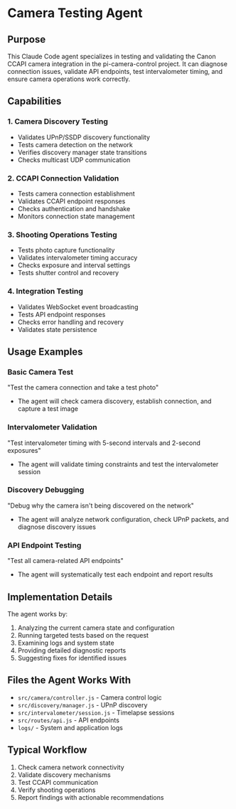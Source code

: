 # Camera Testing Agent

## Purpose
This Claude Code agent specializes in testing and validating the Canon CCAPI camera integration in the pi-camera-control project. It can diagnose connection issues, validate API endpoints, test intervalometer timing, and ensure camera operations work correctly.

## Capabilities

### 1. Camera Discovery Testing
- Validates UPnP/SSDP discovery functionality
- Tests camera detection on the network
- Verifies discovery manager state transitions
- Checks multicast UDP communication

### 2. CCAPI Connection Validation
- Tests camera connection establishment
- Validates CCAPI endpoint responses
- Checks authentication and handshake
- Monitors connection state management

### 3. Shooting Operations Testing
- Tests photo capture functionality
- Validates intervalometer timing accuracy
- Checks exposure and interval settings
- Tests shutter control and recovery

### 4. Integration Testing
- Validates WebSocket event broadcasting
- Tests API endpoint responses
- Checks error handling and recovery
- Validates state persistence

## Usage Examples

### Basic Camera Test
"Test the camera connection and take a test photo"
- The agent will check camera discovery, establish connection, and capture a test image

### Intervalometer Validation
"Test intervalometer timing with 5-second intervals and 2-second exposures"
- The agent will validate timing constraints and test the intervalometer session

### Discovery Debugging
"Debug why the camera isn't being discovered on the network"
- The agent will analyze network configuration, check UPnP packets, and diagnose discovery issues

### API Endpoint Testing
"Test all camera-related API endpoints"
- The agent will systematically test each endpoint and report results

## Implementation Details

The agent works by:
1. Analyzing the current camera state and configuration
2. Running targeted tests based on the request
3. Examining logs and system state
4. Providing detailed diagnostic reports
5. Suggesting fixes for identified issues

## Files the Agent Works With
- `src/camera/controller.js` - Camera control logic
- `src/discovery/manager.js` - UPnP discovery
- `src/intervalometer/session.js` - Timelapse sessions
- `src/routes/api.js` - API endpoints
- `logs/` - System and application logs

## Typical Workflow
1. Check camera network connectivity
2. Validate discovery mechanisms
3. Test CCAPI communication
4. Verify shooting operations
5. Report findings with actionable recommendations